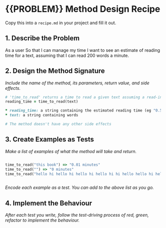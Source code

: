 # {{PROBLEM}} Method Design Recipe

Copy this into a `recipe.md` in your project and fill it out.

## 1. Describe the Problem

As a user
So that I can manage my time
I want to see an estimate of reading time for a text, assuming that I can read 200 words a minute.

## 2. Design the Method Signature

_Include the name of the method, its parameters, return value, and side effects._

```ruby
# 'time_to_read' returns a time to read a given text assuming a read-ing rate
reading_time = time_to_read(text)

* reading_time: a string containing the estimated reading time (eg "0.5 minutes")
* text: a string containing words

# The method doesn't have any other side effects

```




## 3. Create Examples as Tests

_Make a list of examples of what the method will take and return._

```ruby

time_to_read("this book") => "0.01 minutes"
time_to_read("") => "0 minutes"
time_to_read("hello hi hello hi hello hi hello hi hi hello hello hi hello hi hello hi hello hi hi hello") => "0.1 minutes"



```

_Encode each example as a test. You can add to the above list as you go._

## 4. Implement the Behaviour

_After each test you write, follow the test-driving process of red, green, refactor to implement the behaviour._

